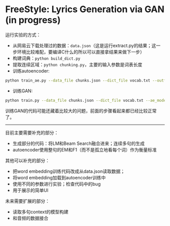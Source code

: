 # FreeStyle: Lyrics Generation via GAN (in progress)

运行实验的方式：
- 从网易云下载处理过的数据：`data.json`（这是运行extract.py的结果；这一步环境比较难配，要编译C什么的所以可以直接拿结果来做下一步）
- 构建词典：`python build_dict.py`
- 提取连续区域：`python chunking.py`，主要的输入参数是词表长度
- 训练autoencoder:
```bash
python train_ae.py --data_file chunks.json --dict_file vocab.txt --outf ae --batch_size 64 --split 0.1 --log_interval 100 --cuda
```
- 训练GAN:
```bash
python train.py --data_file chunks.json --dict_file vocab.txt --ae_model output/ae/autoencoder_model_5.pt --ae_args output/ae/args.json --outf gan --batch_size 64 --log_interval 200 --updates 200000 --cuda
```

训练GAN的代码可能还藏着比较大的问题，前面的步骤看起来都已经比较正常了。

---
目前主要需要补充的部分：
- 生成部分的代码：将LM和Beam Search融合进来；连续多句的生成
- autoencoder使用整句的EM和F1（而不是孤立地看每个词）作为衡量标准

其他可以补充的部分：
- 把word embedding训练代码改成从data.json读取数据；
- 将word embedding加载到autoencoder训练中
- 使用不同的参数进行实验；检查代码中的bug
- 用于展示的简单UI

未来需要扩展的部分：
- 读取多句context的模型构建
- 和音频的数据接合
